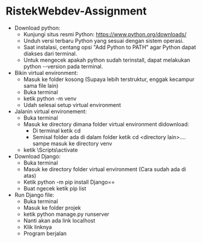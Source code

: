 # RistekWebdev-Assignment
- Download python:
    - Kunjungi situs resmi Python: https://www.python.org/downloads/
    - Unduh versi terbaru Python yang sesuai dengan sistem operasi.
    - Saat instalasi, centang opsi "Add Python to PATH" agar Python dapat diakses dari terminal.
    - Untuk mengecek apakah python sudah terinstall, dapat melakukan python --version pada terminal.
- Bikin virtual environment:
    - Masuk ke folder kosong (Supaya lebih terstruktur, enggak kecampur sama file lain)
    - Buka terminal
    - ketik python -m venv <nama folder virtual environment>
    - Udah selesai setup virtual environment
- Jalanin virtual environement:
    - Buka terminal
    - Masuk ke directory dimana folder virtual environment didownload:
        - Di terminal ketik cd <directory filenya>
        - Semisal folder ada di dalam folder ketik cd <induk directory>\<directory lain>\.... sampe masuk ke directory venv
    - ketik <nama folder virtual environment>\Scripts\activate
- Download Django:
    - Buka terminal
    - Masuk ke directory folder virtual environment (Cara sudah ada di atas)
    - Ketik python -m pip install Django== <versi Django terbaru>
    - Buat ngecek ketik pip list
- Run Django file:
    - Buka terminal
    - Masuk ke folder projek
    - ketik python manage.py runserver
    - Nanti akan ada link localhost
    - Klik linknya
    - Program berjalan
